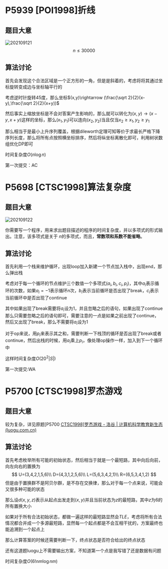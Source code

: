 # P5939 [POI1998]折线

## 题目大意

![202109121](D:\Blog\image\202109121.PNG)
$$
n\leq 30000
$$


## 算法讨论

首先会发现这个合法区域是一个正方形的一角，但是是斜着的，考虑将将其通过坐标旋转变成边与坐标轴平行的

考虑逆时针旋转$45$度，那么坐标$(x,y)\rightarrow (\frac{\sqrt 2}{2}(x-y),\frac{\sqrt 2}{2}(x+y))$

然后事实上缩放坐标是不会对答案产生影响的，那么就可以转化为$(x,y)\rightarrow (x-y,x+y)$这样的坐标，那么$(x_1,y_1)$可以连向$(x_2,y_2)$当且仅当$x_2\geq x_1,y_2\geq y_1$

那么相当于是最小上升序列覆盖，根据dileworth定理可知等价于求最长严格下降序列长度，那么将所有点按照横坐标排序，然后将纵坐标离散化即可，利用树状数组优化DP即可

时间复杂度$O(n\log n)$

第一次提交：AC

# P5698 [CTSC1998]算法复杂度

## 题目大意

![202109122](D:\Blog\image\202109122.PNG)

你需要写一个程序，用来求出题目描述的程序的时间复杂度，并以多项式的形式输出。注意，该多项式是关于 $n$的多项式，而且，**常数项和系数不能省略**。

## 算法讨论

首先利用一个栈来维护循环，出现loop加入新建一个节点加入栈中，出现end，那么弹出栈

考虑对于每一个循环的节点维护三个数值一个多项式$(a_i,b_i,c_i,p_i)$，其中$a_i$表示循环的次数，如果$a_i=-1$表示循环$n$次，$b_i$表示当前循环是否出现了break，$c_i$表示当前循环中是否出现了continue

其中如果出现了break需要将$a_i$设为1，并且忽略之后的语句，如果出现了continue那么只需要忽略之后的语句即可，需要注意的一点是如果之前出现了continue，然后又出现了break，那么不需要将$a_i$设为1

对于op来说，用$p_i$来表示其之和，需要判断一下栈顶的循环是否出现了break或者continue，然后出栈的时候，用$a_i$乘上$p_i$，像处理op操作一样，加入到下一个循环中

这样时间复杂度$O(20^2|S|)$

第一次提交:WA

# P5700 [CTSC1998]罗杰游戏

## 题目大意

较为复杂，详见原题[P5700 [CTSC1998\]罗杰游戏 - 洛谷 | 计算机科学教育新生态 (luogu.com.cn)](https://www.luogu.com.cn/problem/P5700)

## 算法讨论

首先考虑枚举所有可能的初始状态，然后相当于就是一个最短路，其中向后向前，向左向右的置换为
$$
U=(3,4,2,1,5,6)\\
D=(4,3,1,2,5,6)\\
L=(5,6,3,4,2,1)\\
R=(6,5,3,4,1,2)
$$
但是由于置换群不是阿贝尔群，是不存在交换律，那么对于每一个点来说，可能会又很多种可能的状态

那么设$d(x,y,z)$表示从起点出发走到$(x,y)$并且当前状态为$z$的最短路，其中$z$为$6$的所有置换大小

如果对于所有合法初始状态，都做一遍这样的最短路显然会$TLE$，考虑将所有合法情况都合并成一个多源最短路，显然每一个起点都是不会互相干扰的，方案最终也能追溯到一个起点上

那么计算答案的时候还需要判断一下，终点状态是否符合给出的终点状态

还有这道题luogu上不需要输出方案，不知道第一个点是我写错了还是数据有问题

时间复杂度$O(6!nm\log nm)$

